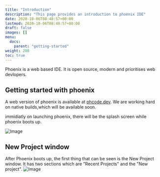 ```yaml
---
title: "Introduction"
description: "This page provides an introduction to phoenix IDE"
date: 2020-10-06T08:48:57+00:00
lastmod: 2020-10-06T08:48:57+00:00
draft: false
images: []
menu:
  docs:
    parent: "getting-started"
weight: 200
toc: true
---
```



Phoenix is a web based IDE. It is open source, modern and  prioritises web devlopers.


## Getting started with  phoenix
 A web version of phoenix is available at [phcode.dev](https://phcode.dev/).
 We are working hard on native builds,which will be available soon.
 
 immidiatly on launching phoenix, there will be the splash screen while phoenix boots up.

  ![Image](https://phcode-dev.github.io/doc-images/images/getting-started/splash.png)
  
## New Project window 

After Phoenix boots up, the first thing that can be seen is the New Project window.
It has two sections which are "Recent Projects" and the "New project".
![Image](https://phcode-dev.github.io/doc-images/images/getting-started/newproject-full.png)
